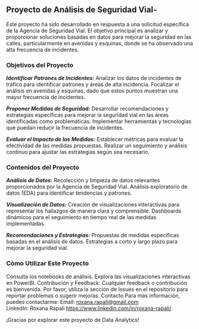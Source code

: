 ## **Proyecto de Análisis de Seguridad Vial-**

Este proyecto ha sido desarrollado en respuesta a una solicitud específica de la Agencia de Seguridad Vial. El objetivo principal es analizar y proporcionar soluciones basadas en datos para mejorar la seguridad en las calles, particularmente en avenidas y esquinas, donde se ha observado una alta frecuencia de incidentes.

### **Objetivos del Proyecto**
***Identificar Patrones de Incidentes:***
Analizar los datos de incidentes de tráfico para identificar patrones y áreas de alta incidencia.
Focalizar el análisis en avenidas y esquinas, dado que estos puntos muestran una mayor frecuencia de incidentes.

***Proponer Medidas de Seguridad:***
Desarrollar recomendaciones y estrategias específicas para mejorar la seguridad vial en las áreas identificadas como problemáticas.
Implementar herramientas y tecnologías que puedan reducir la frecuencia de incidentes.

***Evaluar el Impacto de las Medidas:***
Establecer métricas para evaluar la efectividad de las medidas propuestas.
Realizar un seguimiento y análisis continuo para ajustar las estrategias según sea necesario.

### **Contenidos del Proyecto**
***Análisis de Datos:***
Recolección y limpieza de datos relevantes proporcionados por la Agencia de Seguridad Vial.
Análisis exploratorio de datos (EDA) para identificar tendencias y patrones.

***Visualización de Datos:***
Creación de visualizaciones interactivas para representar los hallazgos de manera clara y comprensible.
Dashboards dinámicos para el seguimiento en tiempo real de las medidas implementadas.

***Recomendaciones y Estrategias:***
Propuestas de medidas específicas basadas en el análisis de datos.
Estrategias a corto y largo plazo para mejorar la seguridad vial.


### **Cómo Utilizar Este Proyecto**
Consulta los notebooks de análisis.
Explora las visualizaciones interactivas en PowerBI.
Contribución y Feedback:
Cualquier feedback o contribución es bienvenida. Por favor, utiliza la sección de Issues en el repositorio para reportar problemas o sugerir mejoras.
Contacto
Para más información, puedes contactarme: 
Email: roxana.rapali@gmail.com
<br />
LinkedIn: Roxana Rapali https://www.linkedin.com/in/roxana-rapali/

¡Gracias por explorar este proyecto de Data Analytics!